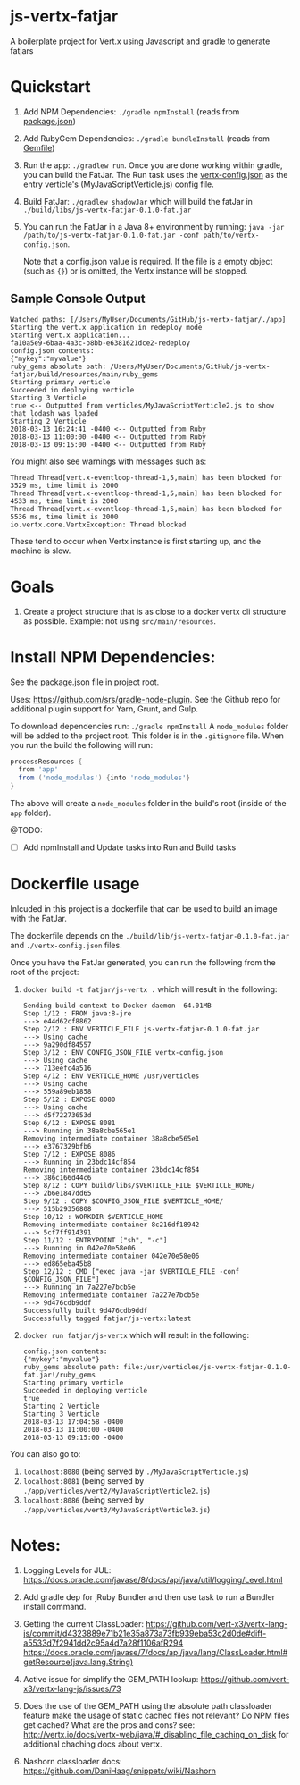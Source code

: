# js-vertx-fatjar
A boilerplate project for Vert.x using Javascript and gradle to generate fatjars

# Quickstart

1. Add NPM Dependencies: `./gradle npmInstall` (reads from [package.json](./package.json))

1. Add RubyGem Dependencies: `./gradle bundleInstall` (reads from [Gemfile](./Gemfile))

1. Run the app: `./gradlew run`.  Once you are done working within gradle, you can build the FatJar.  The Run task uses the [vertx-config.json](./vertx-config.json) as the entry verticle's (MyJavaScriptVerticle.js) config file.

1. Build FatJar: `./gradlew shadowJar` which will build the fatJar in `./build/libs/js-vertx-fatjar-0.1.0-fat.jar`

1. You can run the FatJar in a Java 8+ environment by running: `java -jar /path/to/js-vertx-fatjar-0.1.0-fat.jar -conf path/to/vertx-config.json`.

    Note that a config.json value is required.  If the file is a empty object (such as `{}`) or is omitted, the Vertx instance will be stopped.

## Sample Console Output

```console
Watched paths: [/Users/MyUser/Documents/GitHub/js-vertx-fatjar/./app]
Starting the vert.x application in redeploy mode
Starting vert.x application...
fa10a5e9-6baa-4a3c-b8bb-e6381621dce2-redeploy
config.json contents:
{"mykey":"myvalue"}
ruby_gems absolute path: /Users/MyUser/Documents/GitHub/js-vertx-fatjar/build/resources/main/ruby_gems
Starting primary verticle
Succeeded in deploying verticle
Starting 3 Verticle
true <-- Outputted from verticles/MyJavaScriptVerticle2.js to show that lodash was loaded
Starting 2 Verticle
2018-03-13 16:24:41 -0400 <-- Outputted from Ruby
2018-03-13 11:00:00 -0400 <-- Outputted from Ruby
2018-03-13 09:15:00 -0400 <-- Outputted from Ruby
```

You might also see warnings with messages such as:

```console
Thread Thread[vert.x-eventloop-thread-1,5,main] has been blocked for 3529 ms, time limit is 2000
Thread Thread[vert.x-eventloop-thread-1,5,main] has been blocked for 4533 ms, time limit is 2000
Thread Thread[vert.x-eventloop-thread-1,5,main] has been blocked for 5536 ms, time limit is 2000
io.vertx.core.VertxException: Thread blocked
```

These tend to occur when Vertx instance is first starting up, and the machine is slow.


# Goals

1. Create a project structure that is as close to a docker vertx cli structure as possible.  Example: not using `src/main/resources`.

# Install NPM Dependencies:

See the package.json file in project root.

Uses: https://github.com/srs/gradle-node-plugin.
See the Github repo for additional plugin support for Yarn, Grunt, and Gulp. 

To download dependencies run: `./gradle npmInstall`
A `node_modules` folder will be added to the project root.  This folder is in the `.gitignore` file.  When you run the build the following will run:

```groovy
processResources {
  from 'app'
  from ('node_modules') {into 'node_modules'}
}
```

The above will create a `node_modules` folder in the build's root (inside of the `app` folder).

@TODO:
- [ ] Add npmInstall and Update tasks into Run and Build tasks


# Dockerfile usage

Inlcuded in this project is a dockerfile that can be used to build an image with the FatJar.

The dockerfile depends on the `./build/lib/js-vertx-fatjar-0.1.0-fat.jar` and `./vertx-config.json` files.

Once you have the FatJar generated, you can run the following from the root of the project:

1. `docker build -t fatjar/js-vertx .`
    which will result in the following:
    ```console
    Sending build context to Docker daemon  64.01MB
    Step 1/12 : FROM java:8-jre
    ---> e44d62cf8862
    Step 2/12 : ENV VERTICLE_FILE js-vertx-fatjar-0.1.0-fat.jar
    ---> Using cache
    ---> 9a290df84557
    Step 3/12 : ENV CONFIG_JSON_FILE vertx-config.json
    ---> Using cache
    ---> 713eefc4a516
    Step 4/12 : ENV VERTICLE_HOME /usr/verticles
    ---> Using cache
    ---> 559a89eb1858
    Step 5/12 : EXPOSE 8080
    ---> Using cache
    ---> d5f72273653d
    Step 6/12 : EXPOSE 8081
    ---> Running in 38a8cbe565e1
    Removing intermediate container 38a8cbe565e1
    ---> e3767329bfb6
    Step 7/12 : EXPOSE 8086
    ---> Running in 23bdc14cf854
    Removing intermediate container 23bdc14cf854
    ---> 386c166d44c6
    Step 8/12 : COPY build/libs/$VERTICLE_FILE $VERTICLE_HOME/
    ---> 2b6e1847dd65
    Step 9/12 : COPY $CONFIG_JSON_FILE $VERTICLE_HOME/
    ---> 515b29356808
    Step 10/12 : WORKDIR $VERTICLE_HOME
    Removing intermediate container 8c216df18942
    ---> 5cf7ff914391
    Step 11/12 : ENTRYPOINT ["sh", "-c"]
    ---> Running in 042e70e58e06
    Removing intermediate container 042e70e58e06
    ---> ed865eba45b8
    Step 12/12 : CMD ["exec java -jar $VERTICLE_FILE -conf $CONFIG_JSON_FILE"]
    ---> Running in 7a227e7bcb5e
    Removing intermediate container 7a227e7bcb5e
    ---> 9d476cdb9ddf
    Successfully built 9d476cdb9ddf
    Successfully tagged fatjar/js-vertx:latest
    ``` 
2. `docker run fatjar/js-vertx`
    which will result in the following:
    ```console
    config.json contents:
    {"mykey":"myvalue"}
    ruby_gems absolute path: file:/usr/verticles/js-vertx-fatjar-0.1.0-fat.jar!/ruby_gems
    Starting primary verticle
    Succeeded in deploying verticle
    true
    Starting 2 Verticle
    Starting 3 Verticle
    2018-03-13 17:04:58 -0400
    2018-03-13 11:00:00 -0400
    2018-03-13 09:15:00 -0400
    ```

You can also go to:

1. `localhost:8080` (being served by `./MyJavaScriptVerticle.js`)
1. `localhost:8081` (being served by `./app/verticles/vert2/MyJavaScriptVerticle2.js`)
1. `localhost:8086` (being served by `./app/verticles/vert3/MyJavaScriptVerticle3.js`)

# Notes:

1. Logging Levels for JUL: https://docs.oracle.com/javase/8/docs/api/java/util/logging/Level.html

1. Add gradle dep for jRuby Bundler and then use task to run a Bundler install command.

1. Getting the current ClassLoader: https://github.com/vert-x3/vertx-lang-js/commit/d4323889e71b21e35a873a73fb939eba53c2d0de#diff-a5533d7f2941dd2c95a4d7a28f1106afR294
https://docs.oracle.com/javase/7/docs/api/java/lang/ClassLoader.html#getResource(java.lang.String)

1. Active issue for simplify the GEM_PATH lookup: https://github.com/vert-x3/vertx-lang-js/issues/73

1. Does the use of the GEM_PATH using the absolute path classloader feature make the usage of static cached files not relevant? Do NPM files get cached?  What are the pros and cons?  see: http://vertx.io/docs/vertx-web/java/#_disabling_file_caching_on_disk for additional chaching docs about vertx.

1. Nashorn classloader docs: https://github.com/DaniHaag/snippets/wiki/Nashorn
